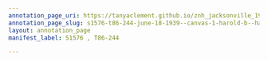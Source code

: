 ```yaml
---
annotation_page_uri: https://tanyaclement.github.io/znh_jacksonville_1939/annotations/s1576-t86-244-june-18-1939--canvas-1-harold-b--hazelhurst.json
annotation_page_slug: s1576-t86-244-june-18-1939--canvas-1-harold-b--hazelhurst
layout: annotation_page
manifest_label: S1576 , T86-244

---
```

